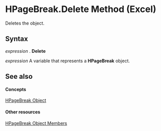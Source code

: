 
# HPageBreak.Delete Method (Excel)

Deletes the object.


## Syntax

 _expression_ . **Delete**

 _expression_ A variable that represents a **HPageBreak** object.


## See also


#### Concepts


[HPageBreak Object](8fc96958-33ab-8251-f627-4769b5eab97f.md)
#### Other resources


[HPageBreak Object Members](32b561ff-a0cf-142b-0a46-c622a42b6125.md)
